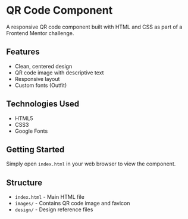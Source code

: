# QR Code Component

A responsive QR code component built with HTML and CSS as part of a Frontend Mentor challenge.

## Features

- Clean, centered design
- QR code image with descriptive text
- Responsive layout
- Custom fonts (Outfit)

## Technologies Used

- HTML5
- CSS3
- Google Fonts

## Getting Started

Simply open `index.html` in your web browser to view the component.

## Structure

- `index.html` - Main HTML file
- `images/` - Contains QR code image and favicon
- `design/` - Design reference files

